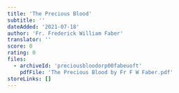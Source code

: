 ```yaml
---
title: 'The Precious Blood'
subtitle: ''
dateAdded: '2021-07-18'
author: 'Fr. Frederick William Faber'
translator: ''
score: 0
rating: 0
files:
  - archiveId: 'preciousbloodorp00fabeuoft'
    pdfFile: 'The Precious Blood by Fr F W Faber.pdf'
storeLinks: []
---
```


